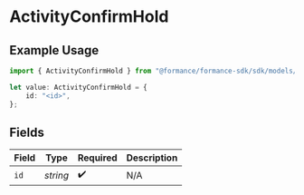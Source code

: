 # ActivityConfirmHold

## Example Usage

```typescript
import { ActivityConfirmHold } from "@formance/formance-sdk/sdk/models/shared";

let value: ActivityConfirmHold = {
    id: "<id>",
};
```

## Fields

| Field              | Type               | Required           | Description        |
| ------------------ | ------------------ | ------------------ | ------------------ |
| `id`               | *string*           | :heavy_check_mark: | N/A                |